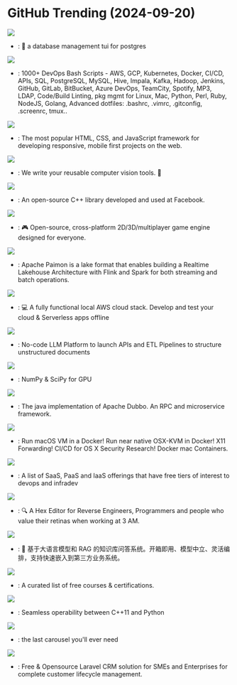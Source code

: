 # GitHub Trending (2024-09-20)

![](https://img.shields.io/badge/Rust-New%20379-green?style=flat-square&logo=appveyor)
- [](https://github.comundefined): 🐸 a database management tui for postgres

![](https://img.shields.io/badge/Shell-New%20292-green?style=flat-square&logo=appveyor)
- [](https://github.comundefined): 1000+ DevOps Bash Scripts - AWS, GCP, Kubernetes, Docker, CI/CD, APIs, SQL, PostgreSQL, MySQL, Hive, Impala, Kafka, Hadoop, Jenkins, GitHub, GitLab, BitBucket, Azure DevOps, TeamCity, Spotify, MP3, LDAP, Code/Build Linting, pkg mgmt for Linux, Mac, Python, Perl, Ruby, NodeJS, Golang, Advanced dotfiles: .bashrc, .vimrc, .gitconfig, .screenrc, tmux..

![](https://img.shields.io/badge/JavaScript-New%20156-green?style=flat-square&logo=appveyor)
- [](https://github.comundefined): The most popular HTML, CSS, and JavaScript framework for developing responsive, mobile first projects on the web.

![](https://img.shields.io/badge/Python-New%20433-green?style=flat-square&logo=appveyor)
- [](https://github.comundefined): We write your reusable computer vision tools. 💜

![](https://img.shields.io/badge/C%2B%2B-New%2027-green?style=flat-square&logo=appveyor)
- [](https://github.comundefined): An open-source C++ library developed and used at Facebook.

![](https://img.shields.io/badge/JavaScript-New%20187-green?style=flat-square&logo=appveyor)
- [](https://github.comundefined): 🎮 Open-source, cross-platform 2D/3D/multiplayer game engine designed for everyone.

![](https://img.shields.io/badge/Java-New%202-green?style=flat-square&logo=appveyor)
- [](https://github.comundefined): Apache Paimon is a lake format that enables building a Realtime Lakehouse Architecture with Flink and Spark for both streaming and batch operations.

![](https://img.shields.io/badge/Python-New%20286-green?style=flat-square&logo=appveyor)
- [](https://github.comundefined): 💻 A fully functional local AWS cloud stack. Develop and test your cloud & Serverless apps offline

![](https://img.shields.io/badge/Python-New%2092-green?style=flat-square&logo=appveyor)
- [](https://github.comundefined): No-code LLM Platform to launch APIs and ETL Pipelines to structure unstructured documents

![](https://img.shields.io/badge/Python-New%20134-green?style=flat-square&logo=appveyor)
- [](https://github.comundefined): NumPy & SciPy for GPU

![](https://img.shields.io/badge/Java-New%2013-green?style=flat-square&logo=appveyor)
- [](https://github.comundefined): The java implementation of Apache Dubbo. An RPC and microservice framework.

![](https://img.shields.io/badge/Shell-New%20199-green?style=flat-square&logo=appveyor)
- [](https://github.comundefined): Run macOS VM in a Docker! Run near native OSX-KVM in Docker! X11 Forwarding! CI/CD for OS X Security Research! Docker mac Containers.

![](https://img.shields.io/badge/HTML-New%20117-green?style=flat-square&logo=appveyor)
- [](https://github.comundefined): A list of SaaS, PaaS and IaaS offerings that have free tiers of interest to devops and infradev

![](https://img.shields.io/badge/C%2B%2B-New%20131-green?style=flat-square&logo=appveyor)
- [](https://github.comundefined): 🔍 A Hex Editor for Reverse Engineers, Programmers and people who value their retinas when working at 3 AM.

![](https://img.shields.io/badge/Python-New%2035-green?style=flat-square&logo=appveyor)
- [](https://github.comundefined): 🚀 基于大语言模型和 RAG 的知识库问答系统。开箱即用、模型中立、灵活编排，支持快速嵌入到第三方业务系统。

![](https://img.shields.io/badge/none-New%20127-green?style=flat-square&logo=appveyor)
- [](https://github.comundefined): A curated list of free courses & certifications.

![](https://img.shields.io/badge/C%2B%2B-New%2016-green?style=flat-square&logo=appveyor)
- [](https://github.comundefined): Seamless operability between C++11 and Python

![](https://img.shields.io/badge/JavaScript-New%205-green?style=flat-square&logo=appveyor)
- [](https://github.comundefined): the last carousel you'll ever need

![](https://img.shields.io/badge/Blade-New%20220-green?style=flat-square&logo=appveyor)
- [](https://github.comundefined): Free & Opensource Laravel CRM solution for SMEs and Enterprises for complete customer lifecycle management.

